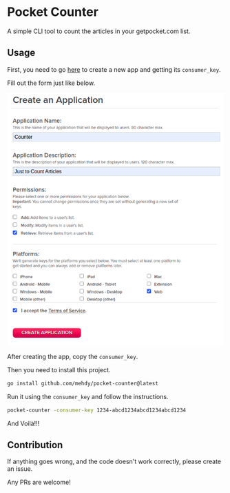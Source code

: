 # Pocket Counter

A simple CLI tool to count the articles in your getpocket.com list.

## Usage

First, you need to go [here](https://getpocket.com/developer/apps/new) to create a new app and getting its `consumer_key`.

Fill out the form just like below.

![Pocket Developer Dashboard](/Pocket-Developer-Dashboard.png)

After creating the app, copy the `consumer_key`.

Then you need to install this project.

```bash
go install github.com/mehdy/pocket-counter@latest
```

Run it using the `consumer_key` and follow the instructions.

```bash
pocket-counter -consumer-key 1234-abcd1234abcd1234abcd1234
```

And Voilà!!!

## Contribution

If anything goes wrong, and the code doesn't work correctly, please create an issue.

Any PRs are welcome!
